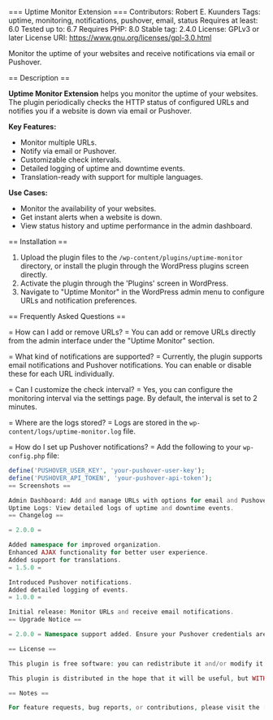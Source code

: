 === Uptime Monitor Extension ===
Contributors: Robert E. Kuunders
Tags: uptime, monitoring, notifications, pushover, email, status
Requires at least: 6.0
Tested up to: 6.7
Requires PHP: 8.0
Stable tag: 2.4.0
License: GPLv3 or later
License URI: https://www.gnu.org/licenses/gpl-3.0.html

Monitor the uptime of your websites and receive notifications via email or Pushover.

== Description ==

**Uptime Monitor Extension** helps you monitor the uptime of your websites. The plugin periodically checks the HTTP status of configured URLs and notifies you if a website is down via email or Pushover.

**Key Features:**
- Monitor multiple URLs.
- Notify via email or Pushover.
- Customizable check intervals.
- Detailed logging of uptime and downtime events.
- Translation-ready with support for multiple languages.

**Use Cases:**
- Monitor the availability of your websites.
- Get instant alerts when a website is down.
- View status history and uptime performance in the admin dashboard.

== Installation ==

1. Upload the plugin files to the `/wp-content/plugins/uptime-monitor` directory, or install the plugin through the WordPress plugins screen directly.
2. Activate the plugin through the 'Plugins' screen in WordPress.
3. Navigate to "Uptime Monitor" in the WordPress admin menu to configure URLs and notification preferences.

== Frequently Asked Questions ==

= How can I add or remove URLs? =
You can add or remove URLs directly from the admin interface under the "Uptime Monitor" section.

= What kind of notifications are supported? =
Currently, the plugin supports email notifications and Pushover notifications. You can enable or disable these for each URL individually.

= Can I customize the check interval? =
Yes, you can configure the monitoring interval via the settings page. By default, the interval is set to 2 minutes.

= Where are the logs stored? =
Logs are stored in the `wp-content/logs/uptime-monitor.log` file.

= How do I set up Pushover notifications? =
Add the following to your `wp-config.php` file:
```php
define('PUSHOVER_USER_KEY', 'your-pushover-user-key');
define('PUSHOVER_API_TOKEN', 'your-pushover-api-token');
== Screenshots ==

Admin Dashboard: Add and manage URLs with options for email and Pushover notifications.
Uptime Logs: View detailed logs of uptime and downtime events.
== Changelog ==

= 2.0.0 =

Added namespace for improved organization.
Enhanced AJAX functionality for better user experience.
Added support for translations.
= 1.5.0 =

Introduced Pushover notifications.
Added detailed logging of events.
= 1.0.0 =

Initial release: Monitor URLs and receive email notifications.
== Upgrade Notice ==

= 2.0.0 = Namespace support added. Ensure your Pushover credentials are correctly set in wp-config.php.

== License ==

This plugin is free software: you can redistribute it and/or modify it under the terms of the GNU General Public License as published by the Free Software Foundation, either version 2 of the License, or (at your option) any later version.

This plugin is distributed in the hope that it will be useful, but WITHOUT ANY WARRANTY; without even the implied warranty of MERCHANTABILITY or FITNESS FOR A PARTICULAR PURPOSE. See the GNU General Public License for more details.

== Notes ==

For feature requests, bug reports, or contributions, please visit the [GitHub repository](https://github.com/qndrs/uptime-monitor).
